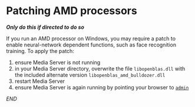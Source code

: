 # Patching AMD processors

__*Only do this if directed to do so*__

If you run an AMD processor on Windows, you may require a patch to enable neural-network dependent functions, such as face recognition training.  To apply the patch:

1. ensure Media Server is not running
1. in your Media Server directory, overwrite the file `libopenblas.dll` with the included alternate version `libopenblas_amd_bulldozer.dll`
1. restart Media Server
1. ensure Media Server is again running by pointing your browser to [`admin`](http://127.0.0.1:14000/a=admin)

_*END*_
